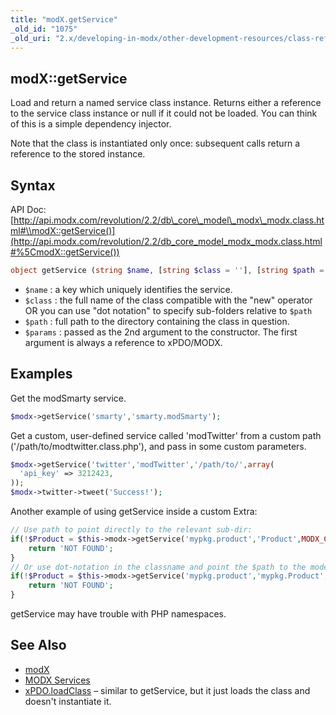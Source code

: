 ```yaml
---
title: "modX.getService"
_old_id: "1075"
_old_uri: "2.x/developing-in-modx/other-development-resources/class-reference/modx/modx.getservice"
---
```


## modX::getService

Load and return a named service class instance. Returns either a reference to the service class instance or null if it could not be loaded. You can think of this is a simple dependency injector.

Note that the class is instantiated only once: subsequent calls return a reference to the stored instance.

## Syntax

API Doc: [http://api.modx.com/revolution/2.2/db\_core\_model\_modx\_modx.class.html#\\modX::getService()](http://api.modx.com/revolution/2.2/db_core_model_modx_modx.class.html#%5CmodX::getService())

``` php
object getService (string $name, [string $class = ''], [string $path = ''], [array $params = array ()])
```

- `$name` : a key which uniquely identifies the service.
- `$class` : the full name of the class compatible with the "new" operator OR you can use "dot notation" to specify sub-folders relative to `$path`
- `$path` : full path to the directory containing the class in question.
- `$params` : passed as the 2nd argument to the constructor. The first argument is always a reference to xPDO/MODX.

## Examples

Get the modSmarty service.

``` php
$modx->getService('smarty','smarty.modSmarty');
```

Get a custom, user-defined service called 'modTwitter' from a custom path ('/path/to/modtwitter.class.php'), and pass in some custom parameters.

``` php
$modx->getService('twitter','modTwitter','/path/to/',array(
  'api_key' => 3212423,
));
$modx->twitter->tweet('Success!');
```

Another example of using getService inside a custom Extra:

``` php
// Use path to point directly to the relevant sub-dir:
if(!$Product = $this->modx->getService('mypkg.product','Product',MODX_CORE_PATH.'components/mypkg/model/mypkg/')) {
    return 'NOT FOUND';
}
// Or use dot-notation in the classname and point the $path to the model directory:
if(!$Product = $this->modx->getService('mypkg.product','mypkg.Product',MODX_CORE_PATH.'components/mypkg/model/')) {
    return 'NOT FOUND';
}
```

getService may have trouble with PHP namespaces.

## See Also

- [modX](extending-modx/core-model/modx "modX")
- [MODX Services](extending-modx/services "MODX Services")
- [xPDO.loadClass](extending-modx/xpdo/class-reference/xpdo/xpdo.loadclass "xPDO.loadClass") – similar to getService, but it just loads the class and doesn't instantiate it.
